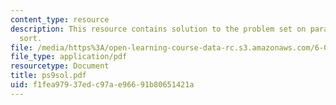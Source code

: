 ```yaml
---
content_type: resource
description: This resource contains solution to the problem set on parallel merge
  sort.
file: /media/https%3A/open-learning-course-data-rc.s3.amazonaws.com/6-046j-introduction-to-algorithms-sma-5503-fall-2005/f1fea97937edc97ae96691b80651421a_ps9sol.pdf
file_type: application/pdf
resourcetype: Document
title: ps9sol.pdf
uid: f1fea979-37ed-c97a-e966-91b80651421a
---
```

